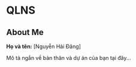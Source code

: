 # QLNS

## About Me

**Họ và tên:** [Nguyễn Hải Đăng]

Mô tả ngắn về bản thân và dự án của bạn tại đây...
